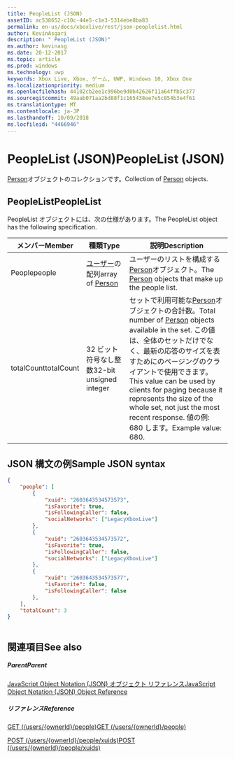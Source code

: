 ```yaml
---
title: PeopleList (JSON)
assetID: ac538652-c10c-44e5-c1e3-5314ebe8ba83
permalink: en-us/docs/xboxlive/rest/json-peoplelist.html
author: KevinAsgari
description: " PeopleList (JSON)"
ms.author: kevinasg
ms.date: 20-12-2017
ms.topic: article
ms.prod: windows
ms.technology: uwp
keywords: Xbox Live, Xbox, ゲーム, UWP, Windows 10, Xbox One
ms.localizationpriority: medium
ms.openlocfilehash: 44102cb2ee1c996be9d0b42626f11a64ffb5c377
ms.sourcegitcommit: 49aab071aa2bd88f1c165438ee7e5c854b3e4f61
ms.translationtype: MT
ms.contentlocale: ja-JP
ms.lasthandoff: 10/09/2018
ms.locfileid: "4466946"
---
```

# <a name="peoplelist-json"></a><span data-ttu-id="1508b-104">PeopleList (JSON)</span><span class="sxs-lookup"><span data-stu-id="1508b-104">PeopleList (JSON)</span></span>
<span data-ttu-id="1508b-105">[Person](json-person.md)オブジェクトのコレクションです。</span><span class="sxs-lookup"><span data-stu-id="1508b-105">Collection of [Person](json-person.md) objects.</span></span> 
<a id="ID4ER"></a>

 
## <a name="peoplelist"></a><span data-ttu-id="1508b-106">PeopleList</span><span class="sxs-lookup"><span data-stu-id="1508b-106">PeopleList</span></span>
 
<span data-ttu-id="1508b-107">PeopleList オブジェクトには、次の仕様があります。</span><span class="sxs-lookup"><span data-stu-id="1508b-107">The PeopleList object has the following specification.</span></span>
 
| <span data-ttu-id="1508b-108">メンバー</span><span class="sxs-lookup"><span data-stu-id="1508b-108">Member</span></span>| <span data-ttu-id="1508b-109">種類</span><span class="sxs-lookup"><span data-stu-id="1508b-109">Type</span></span>| <span data-ttu-id="1508b-110">説明</span><span class="sxs-lookup"><span data-stu-id="1508b-110">Description</span></span>| 
| --- | --- | --- | 
| <span data-ttu-id="1508b-111">People</span><span class="sxs-lookup"><span data-stu-id="1508b-111">people</span></span>| <span data-ttu-id="1508b-112">[ユーザー](json-person.md)の配列</span><span class="sxs-lookup"><span data-stu-id="1508b-112">array of [Person](json-person.md)</span></span>| <span data-ttu-id="1508b-113">ユーザーのリストを構成する[Person](json-person.md)オブジェクト。</span><span class="sxs-lookup"><span data-stu-id="1508b-113">The [Person](json-person.md) objects that make up the people list.</span></span>| 
| <span data-ttu-id="1508b-114">totalCount</span><span class="sxs-lookup"><span data-stu-id="1508b-114">totalCount</span></span>| <span data-ttu-id="1508b-115">32 ビット符号なし整数</span><span class="sxs-lookup"><span data-stu-id="1508b-115">32-bit unsigned integer</span></span>| <span data-ttu-id="1508b-116">セットで利用可能な[Person](json-person.md)オブジェクトの合計数。</span><span class="sxs-lookup"><span data-stu-id="1508b-116">Total number of [Person](json-person.md) objects available in the set.</span></span> <span data-ttu-id="1508b-117">この値は、全体のセットだけでなく、最新の応答のサイズを表すためにのページングのクライアントで使用できます。</span><span class="sxs-lookup"><span data-stu-id="1508b-117">This value can be used by clients for paging because it represents the size of the whole set, not just the most recent response.</span></span> <span data-ttu-id="1508b-118">値の例: 680 します。</span><span class="sxs-lookup"><span data-stu-id="1508b-118">Example value: 680.</span></span>| 
  
<a id="ID4EAC"></a>

 
## <a name="sample-json-syntax"></a><span data-ttu-id="1508b-119">JSON 構文の例</span><span class="sxs-lookup"><span data-stu-id="1508b-119">Sample JSON syntax</span></span>
 

```json
{
    "people": [
        {
            "xuid": "2603643534573573",
            "isFavorite": true,
            "isFollowingCaller": false,
            "socialNetworks": ["LegacyXboxLive"]
        },
        {
            "xuid": "2603643534573572",
            "isFavorite": true,
            "isFollowingCaller": false,
            "socialNetworks": ["LegacyXboxLive"]
        },
        {
            "xuid": "2603643534573577",
            "isFavorite": false,
            "isFollowingCaller": false
        },
    ],
    "totalCount": 3
}
    
```

  
<a id="ID4EJC"></a>

 
## <a name="see-also"></a><span data-ttu-id="1508b-120">関連項目</span><span class="sxs-lookup"><span data-stu-id="1508b-120">See also</span></span>
 
<a id="ID4ELC"></a>

 
##### <a name="parent"></a><span data-ttu-id="1508b-121">Parent</span><span class="sxs-lookup"><span data-stu-id="1508b-121">Parent</span></span> 

[<span data-ttu-id="1508b-122">JavaScript Object Notation (JSON) オブジェクト リファレンス</span><span class="sxs-lookup"><span data-stu-id="1508b-122">JavaScript Object Notation (JSON) Object Reference</span></span>](atoc-xboxlivews-reference-json.md)

  
<a id="ID4EVC"></a>

 
##### <a name="reference"></a><span data-ttu-id="1508b-123">リファレンス</span><span class="sxs-lookup"><span data-stu-id="1508b-123">Reference</span></span> 

[<span data-ttu-id="1508b-124">GET (/users/{ownerId}/people)</span><span class="sxs-lookup"><span data-stu-id="1508b-124">GET (/users/{ownerId}/people)</span></span>](../uri/people/uri-usersowneridpeopleget.md)

 [<span data-ttu-id="1508b-125">POST (/users/{ownerId}/people/xuids)</span><span class="sxs-lookup"><span data-stu-id="1508b-125">POST (/users/{ownerId}/people/xuids)</span></span>](../uri/people/uri-usersowneridpeoplexuidspost.md)

   